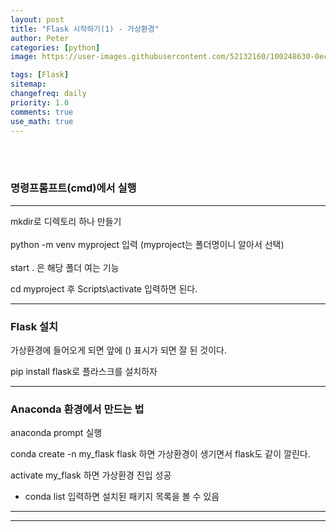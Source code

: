 ```yaml
---
layout: post
title: "Flask 시작하기(1) - 가상환경"
author: Peter
categories: [python]
image: https://user-images.githubusercontent.com/52132160/100248630-0ec3d800-2f7f-11eb-9cc3-db0f10ae26eb.png

tags: [Flask]
sitemap:
changefreq: daily
priority: 1.0
comments: true
use_math: true
---
```


<br>
<br>

### 명령프롬프트(cmd)에서 실행

---

mkdir로 디렉토리 하나 만들기
<br><br>
python -m venv myproject 입력 (myproject는 폴더명이니 알아서 선택)
<br><br>
start . 은 해당 폴더 여는 기능

cd myproject 후
Scripts\activate 입력하면 된다.

---

### Flask 설치

가상환경에 들어오게 되면 앞에 () 표시가 되면 잘 된 것이다.

pip install flask로 플라스크를 설치하자

---

### Anaconda 환경에서 만드는 법

anaconda prompt 실행

conda create -n my_flask flask
하면 가상환경이 생기면서 flask도 같이 깔린다.

activate my_flask 하면 가상환경 진입 성공

- conda list 입력하면 설치된 패키지 목록을 볼 수 있음

---

---
